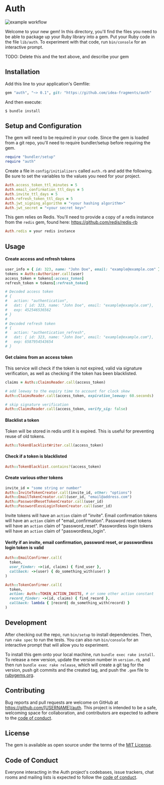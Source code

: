 # Auth
![example workflow](https://github.com/idea-fragments/auth/actions/workflows/main.yml/badge.svg)

Welcome to your new gem! In this directory, you'll find the files you need to be able to package up your Ruby library into a gem. Put your Ruby code in the file `lib/auth`. To experiment with that code, run `bin/console` for an interactive prompt.

TODO: Delete this and the text above, and describe your gem

## Installation

Add this line to your application's Gemfile:

```ruby
gem "auth", "~> 0.1", git: "https://github.com/idea-fragments/auth"
```

And then execute:

    $ bundle install

## Setup and Configuration

The gem will need to be required in your code. Since the gem is loaded from a git repo, you'll need to require bundler/setup before requiring the gem.

```ruby
require "bundler/setup"
require "auth"
```

Create a file in `config/initializers` called `auth.rb` and add the following. Be sure to set the variables to the values you need for your project.
```ruby
Auth.access_token_ttl_minutes = 5
Auth.email_confirmation_ttl_days = 5
Auth.invite_ttl_days = 5
Auth.refresh_token_ttl_days = 5
Auth.jwt_signing_algorithm = "<your hashing algorithm>"
Auth.jwt_secret = "<your secret key>"
```

This gem relies on Redis. You'll need to provide a copy of a redis instance from the `redis` gem, found here: https://github.com/redis/redis-rb
```ruby
Auth.redis = your redis instance
```

## Usage
#### Create access and refresh tokens
```ruby
user_info = { id: 323, name: "John Doe", email: "example@example.com" }
tokens = Auth::Authorizer.call(user)
access_token = tokens[:access_token]
refresh_token = tokens[:refresh_token]

# Decoded access token
# {
#   action: "authentication",
#   dat: { id: 323, name: "John Doe", email: "example@example.com"},
#   exp: 452546536562
# }
# 
# Decoded refresh token
# {
#   action: "authentication_refresh",
#   dat: { id: 323, name: "John Doe", email: "example@example.com"},
#   exp: 6587954543654
# }
```

#### Get claims from an access token
This service will check if the token is not expired, valid via signature verification, as well as checking if the token has been blacklisted.
```ruby
claims = Auth::ClaimsReader.call(access_token)

# add leeway to the expiry time to account for clock skew
Auth::ClaimsReader.call(access_token, expiration_leeway: 60.seconds)

# skip signature verification
Auth::ClaimsReader.call(access_token, verify_sig: false)
```

#### Blacklist a token
Token will be stored in redis until it is expired. 
This is useful for preventing reuse of old tokens.
```ruby
Auth::TokenBlacklistWriter.call(access_token)
```

#### Check if a token is blacklisted
```ruby
Auth::TokenBlacklist.contains?(access_token)
```

#### Create various other tokens
```ruby
invite_id = "some string or number"
Auth::InviteTokenCreator.call(invite_id, other: "options")
Auth::EmailTokenCreator.call(user_id, "email@address.com")
Auth::PasswordResetTokenCreator.call(user_id)
Auth::PasswordlessLoginTokenCreator.call(user_id)
```
Invite tokens will have an `action` claim of "invite".
Email confirmation tokens will have an `action` claim of "email_confirmation".
Password reset tokens will have an `action` claim of "password_reset".
Passwordless login tokens will have an `action` claim of "passwordless_login".

#### Verify if an invite, email confirmation, password reset, or passwordless login token is valid

```ruby
Auth::EmailConfirmer.call(
  token,
  user_finder: ->(id, claims) { find_user },
  callback: ->(user) { do_something_with(user) }
)

Auth::TokenConfirmer.call(
  token,
  action: Auth::TOKEN_ACTION_INVITE, # or some other action constant
  record_finder: ->(id, claims) { find_record },
  callback: lambda { |record| do_something_with(record) }
)
```

## Development

After checking out the repo, run `bin/setup` to install dependencies. Then, run `rake spec` to run the tests. You can also run `bin/console` for an interactive prompt that will allow you to experiment.

To install this gem onto your local machine, run `bundle exec rake install`. To release a new version, update the version number in `version.rb`, and then run `bundle exec rake release`, which will create a git tag for the version, push git commits and the created tag, and push the `.gem` file to [rubygems.org](https://rubygems.org).

## Contributing

Bug reports and pull requests are welcome on GitHub at https://github.com/[USERNAME]/auth. This project is intended to be a safe, welcoming space for collaboration, and contributors are expected to adhere to the [code of conduct](https://github.com/[USERNAME]/auth/blob/main/CODE_OF_CONDUCT.md).

## License

The gem is available as open source under the terms of the [MIT License](https://opensource.org/licenses/MIT).

## Code of Conduct

Everyone interacting in the Auth project's codebases, issue trackers, chat rooms and mailing lists is expected to follow the [code of conduct](https://github.com/[USERNAME]/auth/blob/main/CODE_OF_CONDUCT.md).
